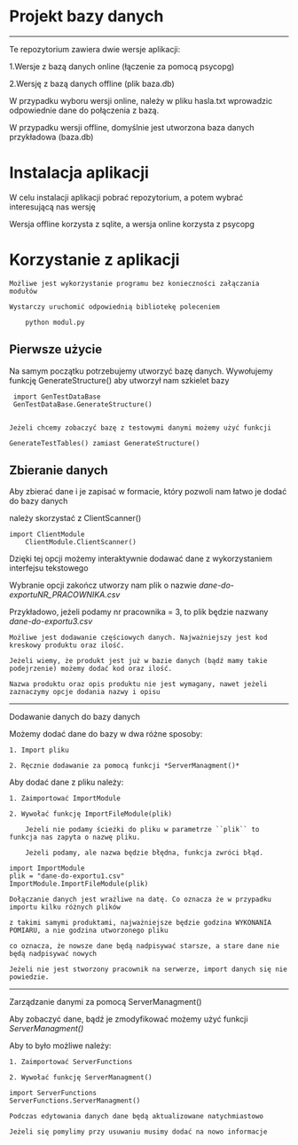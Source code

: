 # Projekt bazy danych

-------------------------------------------------
Te repozytorium zawiera dwie wersje aplikacji:

  1.Wersje z bazą danych online (łączenie za pomocą psycopg)

  2.Wersję z bazą danych offline (plik baza.db)

W przypadku wyboru wersji online, należy w pliku hasla.txt wprowadzic odpowiednie dane do połączenia z bazą.

W przypadku wersji offline, domyślnie jest utworzona baza danych przykładowa (baza.db)

Instalacja aplikacji
=========================

W celu instalacji aplikacji pobrać repozytorium, a potem wybrać interesującą nas wersję

Wersja offline korzysta z sqlite, a wersja online korzysta z psycopg


Korzystanie z aplikacji
=========================

	
	Możliwe jest wykorzystanie programu bez konieczności załączania modułów
	
	Wystarczy uruchomić odpowiednią bibliotekę poleceniem
	
		python modul.py


Pierwsze użycie
-------------------------

Na samym początku potrzebujemy utworzyć bazę danych.
Wywołujemy funkcję GenerateStructure() aby utworzył nam szkielet bazy
	
     import GenTestDataBase
     GenTestDataBase.GenerateStructure()

	
	Jeżeli chcemy zobaczyć bazę z testowymi danymi możemy użyć funkcji
	
	GenerateTestTables() zamiast GenerateStructure()

Zbieranie danych
-------------------------

Aby zbierać dane i je zapisać w formacie, który pozwoli nam łatwo je dodać do bazy danych


należy skorzystać z ClientScanner()


	import ClientModule
        ClientModule.ClientScanner()

Dzięki tej opcji możemy interaktywnie dodawać dane z wykorzystaniem interfejsu tekstowego

Wybranie opcji zakończ utworzy nam plik o nazwie *dane-do-exportuNR_PRACOWNIKA.csv*

Przykładowo, jeżeli podamy nr pracownika = 3, to plik będzie nazwany *dane-do-exportu3.csv*


	Możliwe jest dodawanie częściowych danych. Najważniejszy jest kod kreskowy produktu oraz ilość.
	
	Jeżeli wiemy, że produkt jest już w bazie danych (bądź mamy takie podejrzenie) możemy dodać kod oraz ilość.
	
	Nazwa produktu oraz opis produktu nie jest wymagany, nawet jeżeli zaznaczymy opcje dodania nazwy i opisu

-----------------------------------
Dodawanie danych do bazy danych

Możemy dodać dane do bazy w dwa różne sposoby:

	1. Import pliku
	
	2. Ręcznie dodawanie za pomocą funkcji *ServerManagment()*
	
Aby dodać dane z pliku należy:

	1. Zaimportować ImportModule
	
	2. Wywołać funkcję ImportFileModule(plik)
	
		Jeżeli nie podamy ścieżki do pliku w parametrze ``plik`` to funkcja nas zapyta o nazwę pliku.
		
		Jeżeli podamy, ale nazwa będzie błędna, funkcja zwróci błąd.
	
	import ImportModule
	plik = "dane-do-exportu1.csv"
	ImportModule.ImportFileModule(plik)

	Dołączanie danych jest wrażliwe na datę. Co oznacza że w przypadku importu kilku różnych plików
	
	z takimi samymi produktami, najważniejsze będzie godzina WYKONANIA POMIARU, a nie godzina utworzonego pliku
	
	co oznacza, że nowsze dane będą nadpisywać starsze, a stare dane nie będą nadpisywać nowych
	
	Jeżeli nie jest stworzony pracownik na serwerze, import danych się nie powiedzie.
	


-------------------------------------------------
Zarządzanie danymi za pomocą ServerManagment()

Aby zobaczyć dane, bądź je zmodyfikować możemy użyć funkcji *ServerManagment()*

Aby to było możliwe należy:

	1. Zaimportować ServerFunctions
	
	2. Wywołać funkcję ServerManagment()
	
	import ServerFunctions
	ServerFunctions.ServerManagment()

	Podczas edytowania danych dane będą aktualizowane natychmiastowo
	
	Jeżeli się pomylimy przy usuwaniu musimy dodać na nowo informacje
